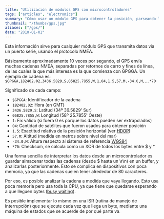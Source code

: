 ```yaml
---
title: "Utilización de módulos GPS con microcontroladores"
tags: ["articles", "electronics"]
summary: "Cómo usar un módulo GPS para obtener la posición, parseando las cadenas NMEA que envía."
thumbnail: "/thumbs/gps.jpg"
aliases: ["/gps/"]
date: "2010-01-01"
---
```

Esta información sirve para cualquier módulo GPS que transmita datos via un puerto serie, usando el protocolo NMEA.

Básicamente aproximadamente 10 veces por segundo, el GPS envía muchas cadenas NMEA, separadas por retornos de carro y fines de línea, de las cuales la que más interesa es la que comienza con GPGGA. Un ejemplo de cadena es: `$GPGGA,182402.02,3436.5829,S,05825.7855,W,1,04,1.5,57,M,-34.0,M,,,*70`

Significado de cada campo:
	
* `$GPGGA`: Identificador de la cadena
* `182402.02`: Hora (en GMT)
* `3436.5829,S`: Latitud (34º 36.5829' Sur)
* `05825.7855,W`: Longitud (58º 25.7855' Oeste)
* `1`: Fix válido (si fuera 0 es porque los datos pueden ser extrapolados)
* `04`: Cantidad de satélites que fueron usados para obtener posición
* `1.5`: Exactitud relativa de la posición horizontal (ver [HDOP](https://en.wikipedia.org/wiki/Dilution_of_precision_(GPS)))
* `57,M`: Altitud (medida en metros sobre nivel del mar)
* `-34.0,M`: Altura respecto al sistema de referencia [WGS84](https://en.wikipedia.org/wiki/World_Geodetic_System)
* `*70`: Checksum, se calcula como un XOR de todos los bytes entre $ y *
	
Una forma sencilla de interpretar los datos desde un microcontrolador es guardar almacenar todas las cadenas (desde $ hasta un \r\n) en un buffer, y analizarlas posteriormente. Esto se complica en dispositivos con poca memoria, ya que las cadenas suelen tener alrededor de 80 caracteres.

Por eso, es posible analizar la cadena a medida que vaya llegando. Esto usa poca memoria pero usa toda la CPU, ya que tiene que quedarse esperando a que lleguen bytes ([busy waiting](https://en.wikipedia.org/wiki/Busy_waiting)).

Es posible implementar lo mismo en una ISR (rutina de manejo de interrupción) que se ejecute cada vez que llega un byte, mediante una máquina de estados que se acuerde de por qué parte va.
